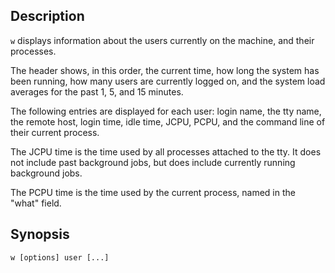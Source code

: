 ## Description

`w` displays information about the users currently on the machine, and their processes.

The header shows, in this order, the current time, how long the system has been running, how many users are currently logged on, and the system load averages for the past 1, 5, and 15 minutes.

The following entries are displayed for each user: login name, the tty name, the remote host, login time, idle time, JCPU, PCPU, and the command line of their current process.

The JCPU time is the time used by all processes attached to the tty. It does not include past background jobs, but does include currently running background jobs.

The PCPU time is the time used by the current process, named in the "what" field.

## Synopsis

`w [options] user [...]`
